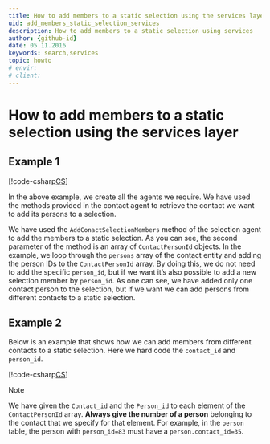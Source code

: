```yaml
---
title: How to add members to a static selection using the services layer
uid: add_members_static_selection_services
description: How to add members to a static selection using services
author: {github-id}
date: 05.11.2016
keywords: search,services
topic: howto
# envir:
# client:
---
```


# How to add members to a static selection using the services layer

## Example 1

[!code-csharp[CS](includes/add-to-static-services-1.cs)]

In the above example, we create all the agents we require. We have used the methods provided in the contact agent to retrieve the contact we want to add its persons to a selection.

We have used the `AddConactSelectionMembers` method of the selection agent to add the members to a static selection. As you can see, the second parameter of the method is an array of `ContactPersonId` objects. In the example, we loop through the `persons` array of the contact entity and adding the person IDs to the `ContactPersonId` array. By doing this, we do not need to add the specific `person_id`, but if we want it’s also possible to add a new selection member by `person_id`. As one can see, we have added only one contact person to the selection, but if we want we can add persons from different contacts to a static selection.

## Example 2

Below is an example that shows how we can add members from different contacts to a static selection. Here we hard code the `contact_id` and `person_id`.

[!code-csharp[CS](includes/add-to-static-services-1.cs)]

> [!NOTE]
> We have given the `Contact_id` and the `Person_id` to each element of the `ContactPersonId` array. **Always give the number of a person** belonging to the contact that we specify for that element. For example, in the `person` table, the person with `person_id=83` must have a `person.contact_id=35`.

